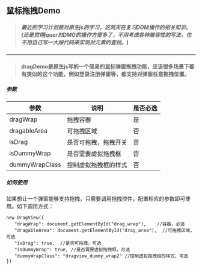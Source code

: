 ## 鼠标拖拽Demo

>##### 最近的学习计划是对原生js的学习，这两天在复习DOM操作的相关知识。(还是觉得jquer对DMO的操作方便多了，不用考虑各种兼容性的写法，也不用自己写一大段代码来实现对元素的查找。)

-------------------------------------------

>#### dragDemo是原生js写的一个简易的鼠标弹窗拖拽功能，应该很多场景下都有类似的这个功能，例如登录注册弹窗等，都支持对弹窗任意拖拽位置。

##### 参数  

|参数|说明|是否必选|
|----|----|----|
|dragWrap|拖拽容器|是|
|dragableArea|可拖拽区域|否|
|isDrag|是否可拖拽，拖拽开关|否|
|isDummyWrap|是否需要虚拟拖拽框|否|
|dummyWrapClass|控制虚拟拖拽框的样式|否|

##### 如何使用  

 如果想让一个弹窗能够支持拖拽，只需要调用拖拽控件，配置相应的参数即可使用。如下调用方式：

	new DragView({
	   "dragWrap": document.getElementById("drag_wrap"),    //容器，必选
	   "dragableArea": document.getElementById("drag_area"),  //可拖拽区域，可选
	   "isDrag": true,  //是否可拖拽，可选
	   "isDummyWrap": true, //是否需要虚拟拖拽框，可选
	   "dummyWrapClass": "dragview_dummy_wrap2" //控制虚拟拖拽框的样式，可选
	})
